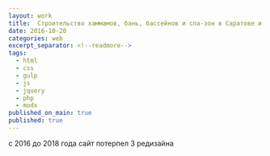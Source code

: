 ```yaml
---
layout: work
title:  Строительство хаммамов, бань, бассейнов и спа-зон в Саратове и области
date: 2016-10-20
categories: web
excerpt_separator: <!--readmore-->
tags:
  - html
  - css
  - gulp
  - js
  - jquery
  - php
  - modx
published_on_main: true
published: true
---
```

c 2016 до 2018 года сайт потерпел 3 редизайна
